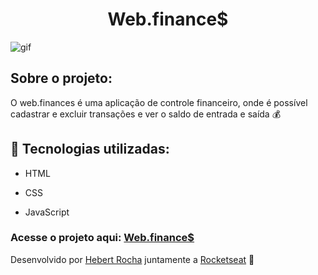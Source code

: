 <h1 align="center">Web.finance$</h1>

<img alt="gif" src="https://github.com/Hebert324/Web.finances/blob/main/gif/web.finance.gif">

## Sobre o projeto:

O web.finances é uma aplicação de controle financeiro, onde é possível cadastrar e excluir transações e ver o saldo de entrada e saída 💰

## :rocket: Tecnologias utilizadas:

- HTML

- CSS

- JavaScript

### Acesse o projeto aqui: <a href="https://hebert324.github.io/Web.finances/">Web.finance$</a>

Desenvolvido por [Hebert Rocha](https://www.linkedin.com/in/hebert-rocha-62318a1b3/) juntamente a [Rocketseat](https://app.rocketseat.com.br/dashboard) :wave: 
